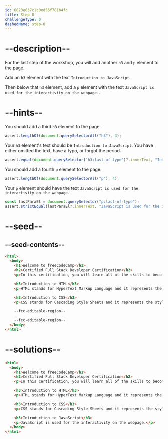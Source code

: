 ```yaml
---
id: 6823e637c1c0ed56f781b4fc
title: Step 8
challengeType: 0
dashedName: step-8
---
```


# --description--

For the last step of the workshop, you will add another `h3` and `p` element to the page.

Add an `h3` element with the text `Introduction to JavaScript`.

Then below that `h3` element, add a `p` element with the text `JavaScript is used for the interactivity on the webpage.`.

# --hints--

You should add a third `h3` element to the page.

```js
assert.lengthOf(document.querySelectorAll("h3"), 3);
```

Your `h3` element's text should be `Introduction to JavaScript`. You have either omitted the text, have a typo, or forgot the period.

```js
assert.equal(document.querySelector("h3:last-of-type")?.innerText, "Introduction to JavaScript");
```

You should add a fourth `p` element to the page.

```js
assert.lengthOf(document.querySelectorAll("p"), 4);
```

Your `p` element should have the text `JavaScript is used for the interactivity on the webpage.`

```js
const lastParaEl = document.querySelector("p:last-of-type");
assert.strictEqual(lastParaEl?.innerText, "JavaScript is used for the interactivity on the webpage.");
```

# --seed--

## --seed-contents--

```html
<html>
  <body>
    <h1>Welcome to freeCodeCamp</h1>
    <h2>Certified Full Stack Developer Certification</h2>
    <p>In this certification, you will learn all of the skills to become a full stack developer.</p>

    <h3>Introduction to HTML</h3>
    <p>HTML stands for HyperText Markup Language and it represents the content and structure of a webpage.</p>

    <h3>Introduction to CSS</h3>
    <p>CSS stands for Cascading Style Sheets and it represents the styles for a web page.</p>

    --fcc-editable-region--

    --fcc-editable-region--
  </body>
</html>  
```

# --solutions--

```html
<html>
  <body>
    <h1>Welcome to freeCodeCamp</h1>
    <h2>Certified Full Stack Developer Certification</h2>
    <p>In this certification, you will learn all of the skills to become a full stack developer.</p>

    <h3>Introduction to HTML</h3>
    <p>HTML stands for HyperText Markup Language and it represents the content and structure of a webpage.</p>

    <h3>Introduction to CSS</h3>
    <p>CSS stands for Cascading Style Sheets and it represents the styles for a web page.</p>

    <h3>Introduction to JavaScript</h3>
    <p>JavaScript is used for the interactivity on the webpage.</p>
  </body>
</html> 
```
